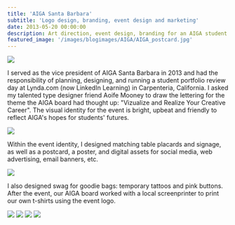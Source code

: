 ```yaml
---
title: 'AIGA Santa Barbara'
subtitle: 'Logo design, branding, event design and marketing'
date: 2013-05-20 00:00:00
description: Art direction, event design, branding for an AIGA student portfolio review day
featured_image: '/images/blogimages/AIGA/AIGA_postcard.jpg'
---
```


![](/images/blogimages/AIGA/AIGAheader.jpg)

I served as the vice president of AIGA Santa Barbara in 2013 and had the responsibility of planning, designing, and running a student portfolio review day at Lynda.com (now LinkedIn Learning) in Carpenteria, California. I asked my talented type designer friend Aoife Mooney to draw the lettering for the theme the AIGA board had thought up: "Vizualize and Realize Your Creative Career". The visual identity for the event is bright, upbeat and friendly to reflect AIGA's hopes for students' futures.

![](/images/blogimages/AIGA/AIGAportfolioday.jpg)

Within the event identity, I designed matching table placards and signage, as well as a postcard, a poster, and digital assets for social media, web advertising, email banners, etc.

![](/images/blogimages/AIGA/AIGA_portfolioday_poster.jpg)

I also designed swag for goodie bags: temporary tattoos and pink buttons. After the event, our AIGA board worked with a local screenprinter to print our own t-shirts using the event logo.

<div class="gallery" data-columns="2">
	<img src="/images/blogimages/AIGA/AIGAbutton.jpg">
	<img src="/images/blogimages/AIGA/AIGAtattoo.jpg">
	<img src="/images/blogimages/AIGA/AIGAscreenprint.jpg">
	<img src="/images/blogimages/AIGA/AIGAtshirt.jpg">

</div>
